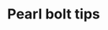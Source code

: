 ---
layout: item
title: Pearl bolt tips
item-id: 46
datatable: true
id: 46
name: "Pearl bolt tips"
members: true
lowalch: 4
highalch: 7
examine: "Pearl bolt tips."
monsters:
  - id: 1097
    name: "Sea Snake Young"
    members: true
    combat_level: 90
    wiki_url: "https://oldschool.runescape.wiki/w/Sea_Snake_Young"
    drops:
      - quantity: "3"
        rarity: 0.03125
    image: ""
  - id: 1098
    name: "Sea Snake Hatchling"
    members: true
    combat_level: 62
    wiki_url: "https://oldschool.runescape.wiki/w/Sea_Snake_Hatchling"
    drops:
      - quantity: "3"
        rarity: 0.03125
    image: ""
  - id: 1101
    name: "Giant Sea Snake"
    members: true
    combat_level: 149
    wiki_url: "https://oldschool.runescape.wiki/w/Giant_Sea_Snake"
    drops:
      - quantity: "3"
        rarity: 0.03125
    image: "https://oldschool.runescape.wiki/images/thumb/e/e3/Giant_Sea_Snake.png/1200px-Giant_Sea_Snake.png?3f58a"
  - id: 3717
    name: "Vyrewatch"
    members: true
    combat_level: 105
    wiki_url: "https://oldschool.runescape.wiki/w/Vyrewatch#Level_105"
    drops:
      - quantity: "6-14"
        rarity: 0.0016741071428571428
    image: "https://oldschool.runescape.wiki/images/a/a6/Vyrewatch.png?6487a"
  - id: 3718
    name: "Vyrewatch"
    members: true
    combat_level: 110
    wiki_url: "https://oldschool.runescape.wiki/w/Vyrewatch#Level_110"
    drops:
      - quantity: "6-14"
        rarity: 0.0016741071428571428
    image: "https://oldschool.runescape.wiki/images/a/a6/Vyrewatch.png?6487a"
  - id: 3719
    name: "Vyrewatch"
    members: true
    combat_level: 120
    wiki_url: "https://oldschool.runescape.wiki/w/Vyrewatch#Level_120"
    drops:
      - quantity: "6-14"
        rarity: 0.0016741071428571428
    image: "https://oldschool.runescape.wiki/images/a/a6/Vyrewatch.png?6487a"
  - id: 3720
    name: "Vyrewatch"
    members: true
    combat_level: 125
    wiki_url: "https://oldschool.runescape.wiki/w/Vyrewatch#Level_125"
    drops:
      - quantity: "6-14"
        rarity: 0.0016741071428571428
    image: "https://oldschool.runescape.wiki/images/a/a6/Vyrewatch.png?6487a"
  - id: 8067
    name: "Zombie"
    members: true
    combat_level: 132
    wiki_url: "https://oldschool.runescape.wiki/w/Zombie_(Shayzien_Crypts)#Melee"
    drops:
      - quantity: "4-10"
        rarity: 0.0013392857142857143
    image: ""
  - id: 8070
    name: "Skeleton"
    members: true
    combat_level: 132
    wiki_url: "https://oldschool.runescape.wiki/w/Skeleton_(Shayzien_Crypts)#Melee"
    drops:
      - quantity: "4-10"
        rarity: 0.0013392857142857143
    image: "https://oldschool.runescape.wiki/images/6/65/Skeleton_%289%29.png?43f2e"
  - id: 8256
    name: "Vyrewatch"
    members: true
    combat_level: 87
    wiki_url: "https://oldschool.runescape.wiki/w/Vyrewatch#Level_87"
    drops:
      - quantity: "6-14"
        rarity: 0.0016741071428571428
    image: "https://oldschool.runescape.wiki/images/a/a6/Vyrewatch.png?6487a"
  - id: 9756
    name: "Vyrewatch Sentinel"
    members: true
    combat_level: 151
    wiki_url: "https://oldschool.runescape.wiki/w/Vyrewatch_Sentinel#1"
    drops:
      - quantity: "6-14"
        rarity: 0.0017281105990783411
    image: "https://oldschool.runescape.wiki/images/f/f3/Vyrewatch_Sentinel_%283%29.png?9810c"
---